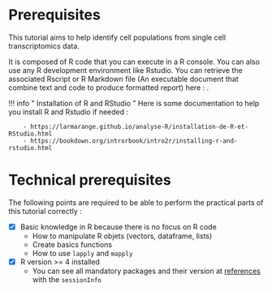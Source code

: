 # Prerequisites

This tutorial aims to help identify cell populations from single cell
transcriptomics data.  

It is composed of R code that you can execute in a R console. You can also 
use any R development environment like Rstudio. You can retrieve the associated
Rscript or R Markdown file (An executable document that combine text and code to
produce formatted report) here : .

!!! info " Installation of R and RStudio "
    Here is some documentation to help you install R and Rstudio if needed :

        - https://larmarange.github.io/analyse-R/installation-de-R-et-RStudio.html
        - https://bookdown.org/introrbook/intro2r/installing-r-and-rstudio.html


# Technical prerequisites

The following points are required to be able to perform the practical
parts of this tutorial correctly :

- [x] Basic knowledge in R because there is no focus on R code
    - How to manipulate  R objets (vectors, dataframe, lists)
    - Create basics functions
    - How to use `lapply` and `mapply`
- [x] R version >= 4 installed
    - You can see all mandatory packages and their version at
     [references](../scRNAseq_basics/references.md) with the `sessionInfo`
